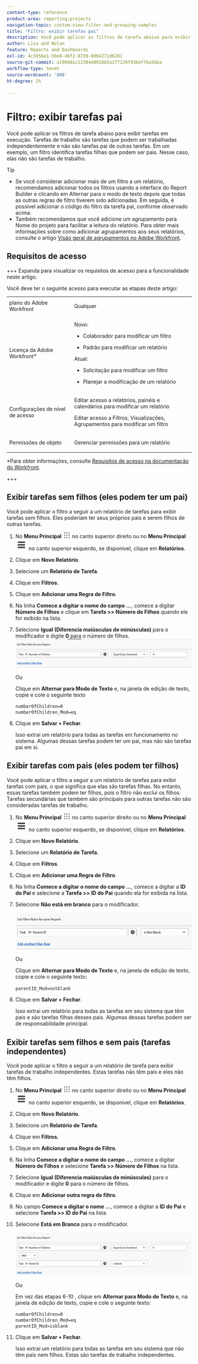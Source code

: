 ```yaml
---
content-type: reference
product-area: reporting;projects
navigation-topic: custom-view-filter-and-grouping-samples
title: "Filtro: exibir tarefas pai"
description: Você pode aplicar os filtros de tarefa abaixo para exibir tarefas em execução. Tarefas de trabalho são tarefas que podem ser trabalhadas independentemente e não são tarefas pai de outras tarefas. Em um exemplo, um filtro identifica tarefas filhas que podem ser pais. Nesse caso, elas não são tarefas de trabalho.
author: Lisa and Nolan
feature: Reports and Dashboards
exl-id: 4c3956e1-59e0-4bf2-8739-8064271d6281
source-git-commit: a19668ac2238448010b5a177120f936ef7ba5bba
workflow-type: tm+mt
source-wordcount: '808'
ht-degree: 1%

---
```


# Filtro: exibir tarefas pai

<!--Audited: 10/2024-->

Você pode aplicar os filtros de tarefa abaixo para exibir tarefas em execução. Tarefas de trabalho são tarefas que podem ser trabalhadas independentemente e não são tarefas pai de outras tarefas. Em um exemplo, um filtro identifica tarefas filhas que podem ser pais. Nesse caso, elas não são tarefas de trabalho.

>[!TIP]
>
>* Se você considerar adicionar mais de um filtro a um relatório, recomendamos adicionar todos os filtros usando a interface do Report Builder e clicando em Alternar para o modo de texto depois que todas as outras regras de filtro tiverem sido adicionadas. Em seguida, é possível adicionar o código do filtro da tarefa pai, conforme observado acima. 
>* Também recomendamos que você adicione um agrupamento para Nome do projeto para facilitar a leitura do relatório. Para obter mais informações sobre como adicionar agrupamentos aos seus relatórios, consulte o artigo [Visão geral de agrupamentos no Adobe Workfront](../../../reports-and-dashboards/reports/reporting-elements/groupings-overview.md).
>

## Requisitos de acesso

+++ Expanda para visualizar os requisitos de acesso para a funcionalidade neste artigo.

Você deve ter o seguinte acesso para executar as etapas deste artigo:

<table style="table-layout:auto"> 
 <col> 
 <col> 
 <tbody> 
  <tr> 
   <td role="rowheader">plano do Adobe Workfront</td> 
   <td> <p>Qualquer</p> </td> 
  </tr> 
  <tr> 
   <td role="rowheader">Licença da Adobe Workfront*</td> 
   <td> 
    <p>Novo:</p>
   <ul><li><p>Colaborador para modificar um filtro </p></li>
   <li><p>Padrão para modificar um relatório</p></li> </ul>

<p>Atual:</p>
   <ul><li><p>Solicitação para modificar um filtro </p></li>
   <li><p>Planejar a modificação de um relatório</p></li> </ul></td> 
  </tr> 
  <tr> 
   <td role="rowheader">Configurações de nível de acesso</td> 
   <td> <p>Editar acesso a relatórios, painéis e calendários para modificar um relatório</p> <p>Editar acesso a Filtros, Visualizações, Agrupamentos para modificar um filtro</p> </td> 
  </tr> 
  <tr> 
   <td role="rowheader">Permissões de objeto</td> 
   <td> <p>Gerenciar permissões para um relatório</p>  </td> 
  </tr> 
 </tbody> 
</table>

*Para obter informações, consulte [Requisitos de acesso na documentação do Workfront](/help/quicksilver/administration-and-setup/add-users/access-levels-and-object-permissions/access-level-requirements-in-documentation.md).

+++

## Exibir tarefas sem filhos (eles podem ter um pai)

Você pode aplicar o filtro a seguir a um relatório de tarefas para exibir tarefas sem filhos. Eles poderiam ter seus próprios pais e serem filhos de outras tarefas.

1. No **Menu Principal** ![](assets/main-menu-icon.png) no canto superior direito ou no **Menu Principal** ![](assets/lines-main-menu.png) no canto superior esquerdo, se disponível, clique em **Relatórios**.

1. Clique em **Novo Relatório**.
1. Selecione um **Relatório de Tarefa**.
1. Clique em **Filtros**.
1. Clique em **Adicionar uma Regra de Filtro**.
1. Na linha **Comece a digitar o nome do campo ...**, comece a digitar **Número de Filhos** e clique em **Tarefa >> Número de Filhos** quando ele for exibido na lista.

1. Selecione **Igual (Diferencia maiúsculas de minúsculas)** para o modificador e digite **0** para o número de filhos.\
   ![](assets/parent-task-filter-from-the-ui-350x76.png)

   Ou

   Clique em **Alternar para Modo de Texto** e, na janela de edição de texto, copie e cole o seguinte texto

   ```
   numberOfChildren=0
   numberOfChildren_Mod=eq
   ```


1. Clique em **Salvar + Fechar**.

   Isso extrai um relatório para todas as tarefas em funcionamento no sistema. Algumas dessas tarefas podem ter um pai, mas não são tarefas pai em si.

## Exibir tarefas com pais (eles podem ter filhos)

Você pode aplicar o filtro a seguir a um relatório de tarefas para exibir tarefas com pais, o que significa que elas são tarefas filhas. No entanto, essas tarefas também podem ter filhos, pois o filtro não exclui os filhos. Tarefas secundárias que também são principais para outras tarefas não são consideradas tarefas de trabalho.

1. No **Menu Principal** ![](assets/main-menu-icon.png) no canto superior direito ou no **Menu Principal** ![](assets/lines-main-menu.png) no canto superior esquerdo, se disponível, clique em **Relatórios**.

1. Clique em **Novo Relatório**.
1. Selecione um **Relatório de Tarefa**.
1. Clique em **Filtros**.
1. Clique em **Adicionar uma Regra de Filtro**.
1. Na linha **Comece a digitar o nome do campo ...**, comece a digitar a **ID do Pai** e selecione a **Tarefa >> ID do Pai** quando ela for exibida na lista.
1. Selecione **Não está em branco** para o modificador.

   ![](assets/filter-parent-id-not-blank-350x100.png)

   Ou

   Clique em **Alternar para Modo de Texto** e, na janela de edição de texto, copie e cole o seguinte texto: 

   `parentID_Mod=notblank`

1. Clique em **Salvar + Fechar**.

   Isso extrai um relatório para todas as tarefas em seu sistema que têm pais e são tarefas filhas desses pais. Algumas dessas tarefas podem ser de responsabilidade principal.

## Exibir tarefas sem filhos e sem pais (tarefas independentes)

Você pode aplicar o filtro a seguir a um relatório de tarefa para exibir tarefas de trabalho independentes. Estas tarefas não têm pais e eles não têm filhos.

1. No **Menu Principal** ![](assets/main-menu-icon.png) no canto superior direito ou no **Menu Principal** ![](assets/lines-main-menu.png) no canto superior esquerdo, se disponível, clique em **Relatórios**.

1. Clique em **Novo Relatório**.
1. Selecione um **Relatório de Tarefa**.
1. Clique em **Filtros**.
1. Clique em **Adicionar uma Regra de Filtro**.
1. Na linha **Comece a digitar o nome do campo ...**, comece a digitar **Número de Filhos** e selecione **Tarefa >> Número de Filhos** na lista.
1. Selecione **Igual (Diferencia maiúsculas de minúsculas)** para o modificador e digite **0** para o número de filhos.
1. Clique em **Adicionar outra regra de filtro**.
1. No campo **Comece a digitar o nome ...**, comece a digitar a **ID do Pai** e selecione **Tarefa >> ID do Pai** na lista.
1. Selecione **Está em Branco** para o modificador.

   ![](assets/filter-parent-id-blank-and-zero-children-350x121.png)

   Ou

   Em vez das etapas 6-10 <!--ensure steps above stay accurate-->, clique em **Alternar para Modo de Texto** e, na janela de edição de texto, copie e cole o seguinte texto:

   ```
   numberOfChildren=0
   numberOfChildren_Mod=eq
   parentID_Mod=isblank
   ```

1. Clique em **Salvar + Fechar**.

   Isso extrai um relatório para todas as tarefas em seu sistema que não têm pais nem filhos. Estas são tarefas de trabalho independentes.
